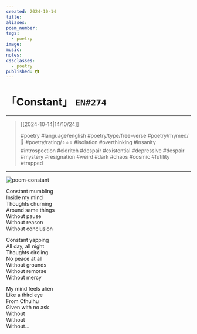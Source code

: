 ```yaml
---
created: 2024-10-14
title:
aliases:
poem_number:
tags:
  - poetry
image:
music:
notes:
cssclasses:
  - poetry
published: 📷
---
```

# 「Constant」 `EN#274`

---

> [[2024-10-14|14/10/24]]
> 
> #poetry 
> #language/english 
> #poetry/type/free-verse 
> #poetry/rhymed/🔴 
> #poetry/rating/⭐⭐⭐ 
> #isolation #overthinking #insanity #introspection #eldritch #despair #existential #depressive #despair #mystery #resignation #weird #dark #chaos #cosmic #futility #trapped 

---

![poem-constant](../!art/poem-constant.png)


Constant mumbling  
Inside my mind  
Thoughts churning  
Around same things  
Without pause  
Without reason  
Without conclusion  
  
Constant yapping  
All day, all night  
Thoughts circling  
No peace at all  
Without grounds  
Without remorse  
Without mercy  
  
My mind feels alien  
Like a third eye  
From Cthulhu  
Given with no ask  
Without  
Without  
Without...